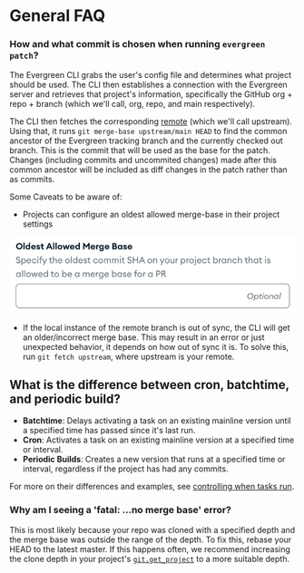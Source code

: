 # General FAQ

### How and what commit is chosen when running `evergreen patch`?

The Evergreen CLI grabs the user's config file and determines what project should be used. The CLI then establishes a connection with the Evergreen server and retrieves that project's information, specifically the GitHub org + repo + branch (which we'll call, org, repo, and main respectively).

The CLI then fetches the corresponding [remote](https://git-scm.com/docs/git-remote) (which we'll call upstream).
Using that, it runs `git merge-base upstream/main HEAD` to find the common ancestor of the Evergreen tracking branch and the currently checked out branch. This is the commit that will be used as the base for the patch. Changes (including commits and uncommited changes) made after this common ancestor will be included as diff changes in the patch rather than as commits.

Some Caveats to be aware of:

- Projects can configure an oldest allowed merge-base in their project settings

![Oldest Allowed Merge Base](../images/oldest_allowed_merge_base.png)

- If the local instance of the remote branch is out of sync, the CLI will get an older/incorrect merge base. This may result in an error or just unexpected behavior, it depends on how out of sync it is. To solve this, run `git fetch upstream`, where upstream is your remote.

## What is the difference between cron, batchtime, and periodic build?

- **Batchtime**: Delays activating a task on an existing mainline version until a specified time has passed since it's last run.
- **Cron**: Activates a task on an existing mainline version at a specified time or interval.
- **Periodic Builds**: Creates a new version that runs at a specified time or interval, regardless if the project has had any commits.

For more on their differences and examples, see [controlling when tasks run](Project-Configuration/Controlling-when-tasks-run).

### Why am I seeing a 'fatal: ...no merge base' error?

This is most likely because your repo was cloned with a specified depth and the merge base was outside the range of the depth. To fix this, rebase your HEAD to the latest master. If this happens often, we recommend increasing the clone depth in your project's [`git.get_project`](Project-Configuration/Project-Commands#gitget_project) to a more suitable depth.
